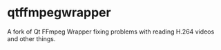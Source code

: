 qtffmpegwrapper
===============

A fork of Qt FFmpeg Wrapper fixing problems with reading H.264 videos and other things.

